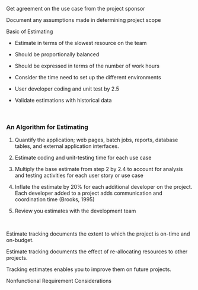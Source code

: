 Get agreement on the use case from the project sponsor

Document any assumptions made in determining project scope

Basic of Estimating

-   Estimate in terms of the slowest resource on the team

-   Should be proportionally balanced

-   Should be expressed in terms of the number of work hours

-   Consider the time need to set up the different environments

-   User developer coding and unit test by 2.5

-   Validate estimations with historical data

 

### An Algorithm for Estimating

1.  Quantify the application; web pages, batch jobs, reports, database tables,
    and external application interfaces.

2.  Estimate coding and unit-testing time for each use case

3.  Multiply the base estimate from step 2 by 2.4 to account for analysis and
    testing activities for each user story or use case

4.  Inflate the estimate by 20% for each additional developer on the project.
    Each developer added to a project adds communication and coordination time
    (Brooks, 1995)

5.  Review you estimates with the development team

 

Estimate tracking documents the extent to which the project is on-time and
on-budget.

Estimate tracking documents the effect of re-allocating resources to other
projects.

Tracking estimates enables you to improve them on future projects.

Nonfunctional Requirement Considerations

 
